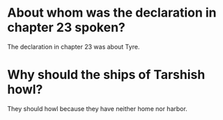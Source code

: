 # About whom was the declaration in chapter 23 spoken?

The declaration in chapter 23 was about Tyre.

# Why should the ships of Tarshish howl?

They should howl because they have neither home nor harbor.

